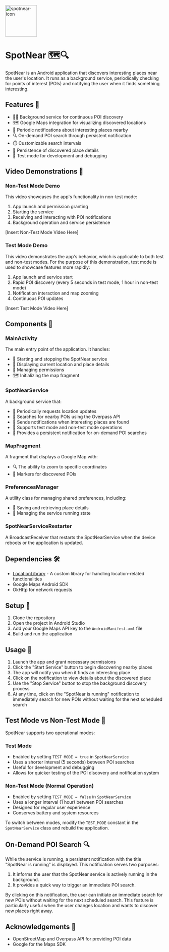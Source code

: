 <img src="https://github.com/user-attachments/assets/c21cba80-e742-4b52-9711-0dddbfefbc37" alt="spotnear-icon" width="100" height="100">

# SpotNear 🗺️🔍

SpotNear is an Android application that discovers interesting places near the user's location. It
runs as a background service, periodically checking for points of interest (POIs) and notifying the
user when it finds something interesting.

## Features 🌟

- 🏃‍♂️ Background service for continuous POI discovery
- 🗺️ Google Maps integration for visualizing discovered locations
- 🔔 Periodic notifications about interesting places nearby
- 🔍 On-demand POI search through persistent notification
- ⏱️ Customizable search intervals
- 💾 Persistence of discovered place details
- 🧪 Test mode for development and debugging

## Video Demonstrations 🎥

### Non-Test Mode Demo

This video showcases the app's functionality in non-test mode:

1. App launch and permission granting
2. Starting the service
3. Receiving and interacting with POI notifications
4. Background operation and service persistence

[Insert Non-Test Mode Video Here]

### Test Mode Demo

This video demonstrates the app's behavior, which is applicable to both test and non-test modes. For the purpose of this demonstration, test mode is used to showcase features more rapidly:

1. App launch and service start
2. Rapid POI discovery (every 5 seconds in test mode, 1 hour in non-test mode)
3. Notification interaction and map zooming
4. Continuous POI updates

[Insert Test Mode Video Here]

## Components 🧩

### MainActivity

The main entry point of the application. It handles:

- 🚀 Starting and stopping the SpotNear service
- 📍 Displaying current location and place details
- 🔐 Managing permissions
- 🗺️ Initializing the map fragment

### SpotNearService

A background service that:

- 📡 Periodically requests location updates
- 🔎 Searches for nearby POIs using the Overpass API
- 🔔 Sends notifications when interesting places are found
- 🔀 Supports test mode and non-test mode operations
- 📢 Provides a persistent notification for on-demand POI searches

### MapFragment

A fragment that displays a Google Map with:

- 🔍 The ability to zoom to specific coordinates
- 📌 Markers for discovered POIs

### PreferencesManager

A utility class for managing shared preferences, including:

- 💾 Saving and retrieving place details
- 🔄 Managing the service running state

### SpotNearServiceRestarter

A BroadcastReceiver that restarts the SpotNearService when the device reboots or the application is
updated.

## Dependencies 🛠️

- [LocationLibrary](https://github.com/bendayaniv/LocationLibrary) - A custom library for handling
  location-related functionalities
- Google Maps Android SDK
- OkHttp for network requests

## Setup 🚀

1. Clone the repository
2. Open the project in Android Studio
3. Add your Google Maps API key to the `AndroidManifest.xml` file
4. Build and run the application

## Usage 📱

1. Launch the app and grant necessary permissions
2. Click the "Start Service" button to begin discovering nearby places
3. The app will notify you when it finds an interesting place
4. Click on the notification to view details about the discovered place
5. Use the "Stop Service" button to stop the background discovery process
6. At any time, click on the "SpotNear is running" notification to immediately search for new POIs
   without waiting for the next scheduled search

## Test Mode vs Non-Test Mode 🧪

SpotNear supports two operational modes:

### Test Mode

- Enabled by setting `TEST_MODE = true` in `SpotNearService`
- Uses a shorter interval (5 seconds) between POI searches
- Useful for development and debugging
- Allows for quicker testing of the POI discovery and notification system

### Non-Test Mode (Normal Operation)

- Enabled by setting `TEST_MODE = false` in `SpotNearService`
- Uses a longer interval (1 hour) between POI searches
- Designed for regular user experience
- Conserves battery and system resources

To switch between modes, modify the `TEST_MODE` constant in the `SpotNearService` class and rebuild
the application.

## On-Demand POI Search 🔍

While the service is running, a persistent notification with the title "SpotNear is running" is
displayed. This notification serves two purposes:

1. It informs the user that the SpotNear service is actively running in the background.
2. It provides a quick way to trigger an immediate POI search.

By clicking on this notification, the user can initiate an immediate search for new POIs without
waiting for the next scheduled search. This feature is particularly useful when the user changes
location and wants to discover new places right away.

## Acknowledgements 🙏

- OpenStreetMap and Overpass API for providing POI data
- Google for the Maps SDK